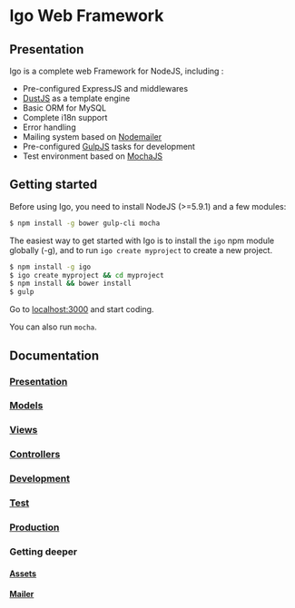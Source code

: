 # Igo Web Framework

## Presentation

Igo is a complete web Framework for NodeJS, including :
- Pre-configured ExpressJS and middlewares
- [DustJS](http://www.dustjs.com/) as a template engine
- Basic ORM for MySQL
- Complete i18n support
- Error handling
- Mailing system based on [Nodemailer](https://github.com/nodemailer/nodemailer)
- Pre-configured [GulpJS](http://gulpjs.com/) tasks for development
- Test environment based on [MochaJS](https://mochajs.org/)

## Getting started

Before using Igo, you need to install NodeJS (>=5.9.1) and a few modules:
```sh
$ npm install -g bower gulp-cli mocha
```

The easiest way to get started with Igo is to install the `igo` npm module globally (-g), and to run `igo create myproject` to create a new project.

```sh
$ npm install -g igo
$ igo create myproject && cd myproject
$ npm install && bower install
$ gulp
```

Go to [localhost:3000](http://localhost:3000) and start coding.

You can also run ```mocha```.

## Documentation
### [Presentation](/docs/presentation.md)
### [Models](/docs/models.md)
### [Views](/docs/views.md)
### [Controllers](/docs/controllers.md)
### [Development](/docs/development.md)
### [Test](/docs/test.md)
### [Production](/docs/production.md)
### Getting deeper
#### [Assets](/docs/assets.md)
#### [Mailer](/docs/mailer.md)
